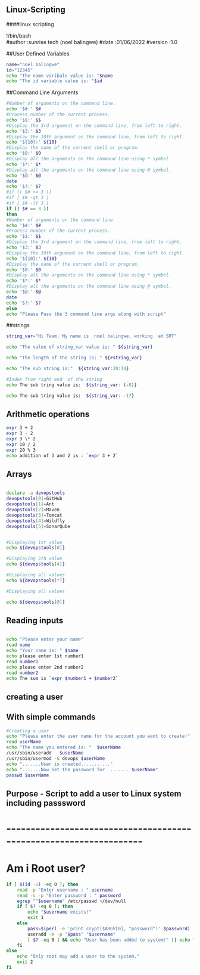 ## Linux-Scripting
####linux scripting

!/bin/bash      
#author		     :sunrise tech (noel balingwe)
#date            :01/06/2022
#version         :1.0 

##User Defined Variables

``` sh
name="noel balingwe"
id="12345"
echo "The name varibale value is: "$name
echo "The id variable value is: "$id
```
##Command Line Arguments
``` sh
#Number of arguments on the command line.
echo '$#:' $#
#Process number of the current process.
echo '$$:' $$
#Display the 3rd argument on the command line, from left to right.
echo '$3:' $3
#Display the 10th argument on the command line, from left to right.
echo '${10}:' ${10}
#Display the name of the current shell or program.
echo '$0:' $0
#Display all the arguments on the command line using * symbol.
echo '$*:' $*
#Display all the arguments on the command line using @ symbol.
echo '$@:' $@
date
echo '$?:' $?
#if (( $# >= 3 ))
#if [ $# -gt 3 ]
#if [ $# -lt 3 ]
if (( $# == 3 ))
then
#Number of arguments on the command line.
echo '$#:' $#
#Process number of the current process.
echo '$$:' $$
#Display the 3rd argument on the command line, from left to right.
echo '$3:' $3
#Display the 10th argument on the command line, from left to right.
echo '${10}:' ${10}
#Display the name of the current shell or program.
echo '$0:' $0
#Display all the arguments on the command line using * symbol.
echo '$*:' $*
#Display all the arguments on the command line using @ symbol.
echo '$@:' $@
date
echo '$?:' $?
else
echo "Please Pass the 3 command line args along with script"
```
##strings
``` sh
string_var="Hi Team, My name is  noel balingwe, working  at SRT"

echo "The value of string_var value is: " ${string_var}

echo "The length of the string is: " ${#string_var}

echo "The sub string is:"  ${string_var:20:14}

#Index from right end  of the string
echo The sub tring value is:  ${string_var: (-8)}

echo The sub tring value is:  ${string_var: -17}
```

## Arithmetic operations
``` sh
expr 3 + 2
expr 3 - 2
expr 3 \* 2
expr 10 / 2
expr 20 % 3
echo addition of 3 and 2 is : `expr 3 + 2`
```
## Arrays
``` sh

declare -a devopstools
devopstools[0]=GitHub
devopstools[1]=Ant
devopstools[2]=Maven
devopstools[3]=Tomcat
devopstools[4]=Wildfly
devopstools[5]=SonarQube


#Displaying 1st value
echo ${devopstools[0]}

#Displaying 5th value
echo ${devopstools[4]}

#Displaying all values
echo ${devopstools[*]}

#Displaying all values

echo ${devopstools[@]}
```

## Reading inputs
``` sh

echo "Please enter your name"
read name
echo "Your name is: " $name
echo please enter 1st number1
read number1
echo please enter 2nd number2
read number2
echo The sum is `expr $number1 + $number2`
```

## creating a user
## With simple commands
``` sh
#Creating a user
echo "Please enter the user name for the account you want to create!"
read userName
echo "The name you entered is: "  $userName
/usr/sbin/useradd   $userName
/usr/sbin/usermod -G devops $userName
echo ".......User is created..........."
echo ".......Now Set the password for  ....... $userName"
passwd $userName
```
## Purpose - Script to add a user to Linux system including passsword
# ------------------------------------------------------------------
# Am i Root user?
``` sh
if [ $(id -u) -eq 0 ]; then
	read -p "Enter username : " username
	read -s -p "Enter password : " password
	egrep "^$username" /etc/passwd >/dev/null
	if [ $? -eq 0 ]; then
		echo "$username exists!"
		exit 1
	else
		pass=$(perl -e 'print crypt($ARGV[0], "password")' $password)
		useradd -m -p "$pass" "$username"
		[ $? -eq 0 ] && echo "User has been added to system!" || echo "Failed to add a user!"
	fi
else
	echo "Only root may add a user to the system."
	exit 2
fi
```
